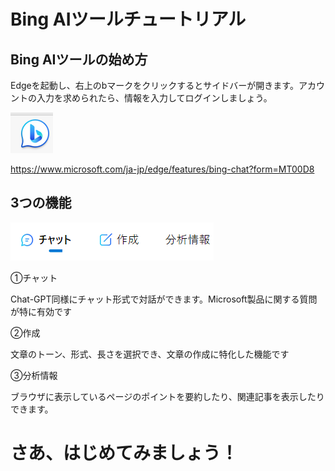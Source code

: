 # Bing AIツールチュートリアル

## Bing AIツールの始め方

Edgeを起動し、右上のbマークをクリックするとサイドバーが開きます。アカウントの入力を求められたら、情報を入力してログインしましょう。

![b](bingshot01.png)

https://www.microsoft.com/ja-jp/edge/features/bing-chat?form=MT00D8

## 3つの機能

![機能](bingshot02.png)

①チャット

Chat-GPT同様にチャット形式で対話ができます。Microsoft製品に関する質問が特に有効です

②作成

文章のトーン、形式、長さを選択でき、文章の作成に特化した機能です

③分析情報

ブラウザに表示しているページのポイントを要約したり、関連記事を表示したりできます。

# さあ、はじめてみましょう！
